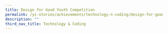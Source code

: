 ```yaml
---
title: Design for Good Youth Competition
permalink: /yi-stories/achievements/technology-n-coding/design-for-good-youth-competition/
description: ""
third_nav_title: Technology & Coding
---
```

